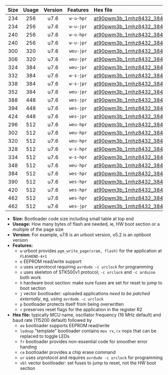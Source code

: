 |Size|Usage|Version|Features|Hex file|
|:-:|:-:|:-:|:-:|:--|
|234|256|u7.6|`w-u-hpr`|[at90pwm3b_1mhz8432_38400bps_ur.hex](https://raw.githubusercontent.com/stefanrueger/urboot/main/bootloaders/at90pwm3b/fcpu_1mhz8432/38400_bps/at90pwm3b_1mhz8432_38400bps_ur.hex)|
|234|256|u7.6|`w-u-jpr`|[at90pwm3b_1mhz8432_38400bps_ur_vbl.hex](https://raw.githubusercontent.com/stefanrueger/urboot/main/bootloaders/at90pwm3b/fcpu_1mhz8432/38400_bps/at90pwm3b_1mhz8432_38400bps_ur_vbl.hex)|
|240|256|u7.6|`w-u-hpr`|[at90pwm3b_1mhz8432_38400bps_lednop_ur.hex](https://raw.githubusercontent.com/stefanrueger/urboot/main/bootloaders/at90pwm3b/fcpu_1mhz8432/38400_bps/at90pwm3b_1mhz8432_38400bps_lednop_ur.hex)|
|240|256|u7.6|`w-u-jpr`|[at90pwm3b_1mhz8432_38400bps_lednop_ur_vbl.hex](https://raw.githubusercontent.com/stefanrueger/urboot/main/bootloaders/at90pwm3b/fcpu_1mhz8432/38400_bps/at90pwm3b_1mhz8432_38400bps_lednop_ur_vbl.hex)|
|300|320|u7.6|`weu-jpr`|[at90pwm3b_1mhz8432_38400bps_ee_ur_vbl.hex](https://raw.githubusercontent.com/stefanrueger/urboot/main/bootloaders/at90pwm3b/fcpu_1mhz8432/38400_bps/at90pwm3b_1mhz8432_38400bps_ee_ur_vbl.hex)|
|306|320|u7.6|`weu-jpr`|[at90pwm3b_1mhz8432_38400bps_ee_lednop_ur_vbl.hex](https://raw.githubusercontent.com/stefanrueger/urboot/main/bootloaders/at90pwm3b/fcpu_1mhz8432/38400_bps/at90pwm3b_1mhz8432_38400bps_ee_lednop_ur_vbl.hex)|
|324|384|u7.6|`weu-jpr`|[at90pwm3b_1mhz8432_38400bps_ee_lednop_fr_ur_vbl.hex](https://raw.githubusercontent.com/stefanrueger/urboot/main/bootloaders/at90pwm3b/fcpu_1mhz8432/38400_bps/at90pwm3b_1mhz8432_38400bps_ee_lednop_fr_ur_vbl.hex)|
|332|384|u7.6|`w-s-jpr`|[at90pwm3b_1mhz8432_38400bps_vbl.hex](https://raw.githubusercontent.com/stefanrueger/urboot/main/bootloaders/at90pwm3b/fcpu_1mhz8432/38400_bps/at90pwm3b_1mhz8432_38400bps_vbl.hex)|
|338|384|u7.6|`w-s-jpr`|[at90pwm3b_1mhz8432_38400bps_lednop_vbl.hex](https://raw.githubusercontent.com/stefanrueger/urboot/main/bootloaders/at90pwm3b/fcpu_1mhz8432/38400_bps/at90pwm3b_1mhz8432_38400bps_lednop_vbl.hex)|
|352|384|u7.6|`weu-jpr`|[at90pwm3b_1mhz8432_38400bps_ee_lednop_fr_ce_ur_vbl.hex](https://raw.githubusercontent.com/stefanrueger/urboot/main/bootloaders/at90pwm3b/fcpu_1mhz8432/38400_bps/at90pwm3b_1mhz8432_38400bps_ee_lednop_fr_ce_ur_vbl.hex)|
|388|448|u7.6|`wes-jpr`|[at90pwm3b_1mhz8432_38400bps_ee_vbl.hex](https://raw.githubusercontent.com/stefanrueger/urboot/main/bootloaders/at90pwm3b/fcpu_1mhz8432/38400_bps/at90pwm3b_1mhz8432_38400bps_ee_vbl.hex)|
|394|448|u7.6|`wes-jpr`|[at90pwm3b_1mhz8432_38400bps_ee_lednop_vbl.hex](https://raw.githubusercontent.com/stefanrueger/urboot/main/bootloaders/at90pwm3b/fcpu_1mhz8432/38400_bps/at90pwm3b_1mhz8432_38400bps_ee_lednop_vbl.hex)|
|424|448|u7.6|`wes-jpr`|[at90pwm3b_1mhz8432_38400bps_ee_lednop_fr_vbl.hex](https://raw.githubusercontent.com/stefanrueger/urboot/main/bootloaders/at90pwm3b/fcpu_1mhz8432/38400_bps/at90pwm3b_1mhz8432_38400bps_ee_lednop_fr_vbl.hex)|
|296|512|u7.6|`weu-hpr`|[at90pwm3b_1mhz8432_38400bps_ee_ur.hex](https://raw.githubusercontent.com/stefanrueger/urboot/main/bootloaders/at90pwm3b/fcpu_1mhz8432/38400_bps/at90pwm3b_1mhz8432_38400bps_ee_ur.hex)|
|302|512|u7.6|`weu-hpr`|[at90pwm3b_1mhz8432_38400bps_ee_lednop_ur.hex](https://raw.githubusercontent.com/stefanrueger/urboot/main/bootloaders/at90pwm3b/fcpu_1mhz8432/38400_bps/at90pwm3b_1mhz8432_38400bps_ee_lednop_ur.hex)|
|320|512|u7.6|`weu-hpr`|[at90pwm3b_1mhz8432_38400bps_ee_lednop_fr_ur.hex](https://raw.githubusercontent.com/stefanrueger/urboot/main/bootloaders/at90pwm3b/fcpu_1mhz8432/38400_bps/at90pwm3b_1mhz8432_38400bps_ee_lednop_fr_ur.hex)|
|328|512|u7.6|`w-s-hpr`|[at90pwm3b_1mhz8432_38400bps.hex](https://raw.githubusercontent.com/stefanrueger/urboot/main/bootloaders/at90pwm3b/fcpu_1mhz8432/38400_bps/at90pwm3b_1mhz8432_38400bps.hex)|
|334|512|u7.6|`w-s-hpr`|[at90pwm3b_1mhz8432_38400bps_lednop.hex](https://raw.githubusercontent.com/stefanrueger/urboot/main/bootloaders/at90pwm3b/fcpu_1mhz8432/38400_bps/at90pwm3b_1mhz8432_38400bps_lednop.hex)|
|348|512|u7.6|`weu-hpr`|[at90pwm3b_1mhz8432_38400bps_ee_lednop_fr_ce_ur.hex](https://raw.githubusercontent.com/stefanrueger/urboot/main/bootloaders/at90pwm3b/fcpu_1mhz8432/38400_bps/at90pwm3b_1mhz8432_38400bps_ee_lednop_fr_ce_ur.hex)|
|384|512|u7.6|`wes-hpr`|[at90pwm3b_1mhz8432_38400bps_ee.hex](https://raw.githubusercontent.com/stefanrueger/urboot/main/bootloaders/at90pwm3b/fcpu_1mhz8432/38400_bps/at90pwm3b_1mhz8432_38400bps_ee.hex)|
|390|512|u7.6|`wes-hpr`|[at90pwm3b_1mhz8432_38400bps_ee_lednop.hex](https://raw.githubusercontent.com/stefanrueger/urboot/main/bootloaders/at90pwm3b/fcpu_1mhz8432/38400_bps/at90pwm3b_1mhz8432_38400bps_ee_lednop.hex)|
|420|512|u7.6|`wes-hpr`|[at90pwm3b_1mhz8432_38400bps_ee_lednop_fr.hex](https://raw.githubusercontent.com/stefanrueger/urboot/main/bootloaders/at90pwm3b/fcpu_1mhz8432/38400_bps/at90pwm3b_1mhz8432_38400bps_ee_lednop_fr.hex)|
|462|512|u7.6|`wes-hpr`|[at90pwm3b_1mhz8432_38400bps_ee_lednop_fr_ce.hex](https://raw.githubusercontent.com/stefanrueger/urboot/main/bootloaders/at90pwm3b/fcpu_1mhz8432/38400_bps/at90pwm3b_1mhz8432_38400bps_ee_lednop_fr_ce.hex)|
|462|512|u7.6|`wes-jpr`|[at90pwm3b_1mhz8432_38400bps_ee_lednop_fr_ce_vbl.hex](https://raw.githubusercontent.com/stefanrueger/urboot/main/bootloaders/at90pwm3b/fcpu_1mhz8432/38400_bps/at90pwm3b_1mhz8432_38400bps_ee_lednop_fr_ce_vbl.hex)|

- **Size:** Bootloader code size including small table at top end
- **Useage:** How many bytes of flash are needed, ie, HW boot section or a multiple of the page size
- **Version:** For example, u7.6 is an urboot version, o5.2 is an optiboot version
- **Features:**
  + `w` urboot provides `pgm_write_page(sram, flash)` for the application at `FLASHEND-4+1`
  + `e` EEPROM read/write support
  + `u` uses urprotocol requiring `avrdude -c urclock` for programming
  + `s` uses skeleton of STK500v1 protocol; `-c urclock` and `-c arduino` both work
  + `h` hardware boot section: make sure fuses are set for reset to jump to boot section
  + `j` vector bootloader: uploaded applications *need to be patched externally*, eg, using `avrdude -c urclock`
  + `p` bootloader protects itself from being overwritten
  + `r` preserves reset flags for the application in the register R2
- **Hex file:** typically MCU name, oscillator frequency (16 MHz default) and baud rate (115200 default) followed by
  + `ee` bootloader supports EEPROM read/write
  + `lednop` "template" bootloader contains `mov rx,rx` nops that can be replaced to toggle LEDs
  + `fr` bootloader provides non-essential code for smoother error handing
  + `ce` bootloader provides a chip erase command
  + `ur` uses urprotocol and requires `avrdude -c urclock` for programming
  + `vbl` vector bootloader: set fuses to jump to reset, not the HW boot section
